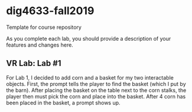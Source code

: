 # dig4633-fall2019
Template for course repository

As you complete each lab, you should provide a description of your features and changes here.

## VR Lab: Lab #1 

For Lab 1, I decided to add corn and a basket for my two interactable objects. First, the prompt tells the player to find the basket (which I put by the barn). After placing the basket on the table next to the corn stalks, the player then must pick the corn and place into the basket. After 4 corn has been placed in the basket, a prompt shows up.
